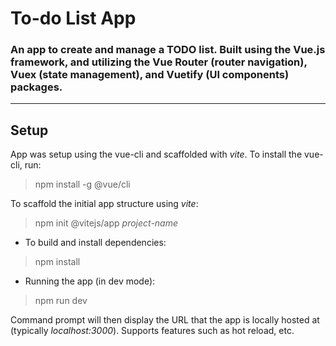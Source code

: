 # To-do List App
### An app to create and manage a TODO list. Built using the Vue.js framework, and utilizing the Vue Router (router navigation), Vuex (state management), and Vuetify (UI components) packages.

___
## Setup
App was setup using the vue-cli and scaffolded with _vite_. To install the vue-cli, run:
> npm install -g @vue/cli

To scaffold the initial app structure using _vite_:
> npm init @vitejs/app _project-name_

- To build and install dependencies:
> npm install

- Running the app (in dev mode):
> npm run dev

Command prompt will then display the URL that the app is locally hosted at (typically _localhost:3000_). Supports features such as hot reload, etc.